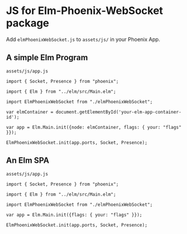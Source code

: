 # JS for Elm-Phoenix-WebSocket package

Add `elmPhoenixWebSocket.js` to `assets/js/` in your Phoenix App.


## A simple Elm Program

`assets/js/app.js`
```
import { Socket, Presence } from "phoenix";

import { Elm } from "../elm/src/Main.elm";

import ElmPhoenixWebSocket from "./elmPhoenixWebSocket";

var elmContainer = document.getElementById('your-elm-app-container-id');

var app = Elm.Main.init({node: elmContainer, flags: { your: "flags" }});

ElmPhoenixWebSocket.init(app.ports, Socket, Presence);
```

## An Elm SPA

`assets/js/app.js`
```
import { Socket, Presence } from "phoenix";

import { Elm } from "../elm/src/Main.elm";

import ElmPhoenixWebSocket from "./elmPhoenixWebSocket";

var app = Elm.Main.init({flags: { your: "flags" }});

ElmPhoenixWebSocket.init(app.ports, Socket, Presence);
```